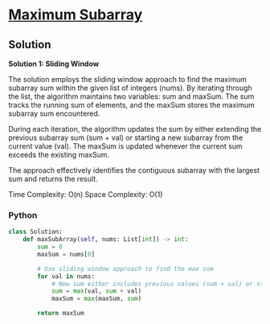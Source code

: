 # [Maximum Subarray](https://leetcode.com/problems/maximum-subarray/)

## Solution

**Solution 1: Sliding Window**

The solution employs the sliding window approach to find the maximum subarray sum within the given list of integers (nums). By iterating through the list, the algorithm maintains two variables: sum and maxSum. The sum tracks the running sum of elements, and the maxSum stores the maximum subarray sum encountered.

During each iteration, the algorithm updates the sum by either extending the previous subarray sum (sum + val) or starting a new subarray from the current value (val). The maxSum is updated whenever the current sum exceeds the existing maxSum.

The approach effectively identifies the contiguous subarray with the largest sum and returns the result.

Time Complexity: O(n)
Space Complexity: O(1)

### Python
```python
class Solution:
    def maxSubArray(self, nums: List[int]) -> int:
        sum = 0
        maxSum = nums[0]

        # Use sliding window approach to find the max sum
        for val in nums:
            # New sum either includes previous values (sum + val) or starts from current value (val). Update maxSum if current sum is greater
            sum = max(val, sum + val)
            maxSum = max(maxSum, sum)

        return maxSum
```